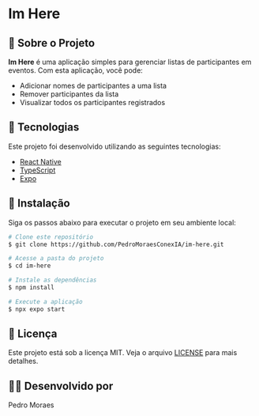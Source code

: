 # Im Here

## 📱 Sobre o Projeto

**Im Here** é uma aplicação simples para gerenciar listas de participantes em eventos. Com esta aplicação, você pode:

- Adicionar nomes de participantes a uma lista
- Remover participantes da lista
- Visualizar todos os participantes registrados

## 🚀 Tecnologias

Este projeto foi desenvolvido utilizando as seguintes tecnologias:

- [React Native](https://reactnative.dev/)
- [TypeScript](https://www.typescriptlang.org/)
- [Expo](https://expo.io/)

## 🔧 Instalação

Siga os passos abaixo para executar o projeto em seu ambiente local:

```bash
# Clone este repositório
$ git clone https://github.com/PedroMoraesConexIA/im-here.git

# Acesse a pasta do projeto
$ cd im-here

# Instale as dependências
$ npm install

# Execute a aplicação
$ npx expo start
```

## 📝 Licença

Este projeto está sob a licença MIT. Veja o arquivo [LICENSE](LICENSE) para mais detalhes.

## 👨‍💻 Desenvolvido por

Pedro Moraes